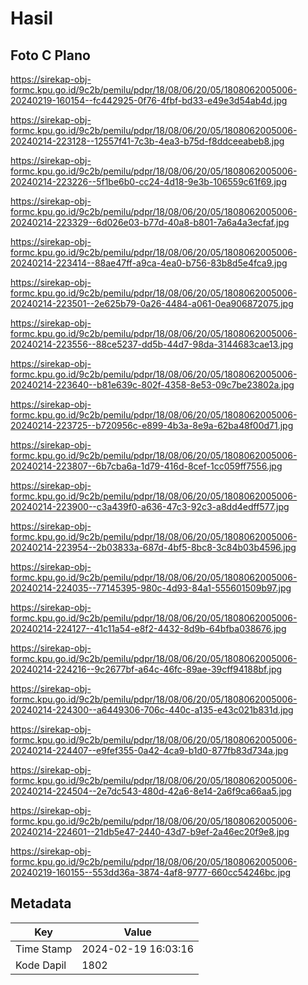 # Hasil

## Foto C Plano

https://sirekap-obj-formc.kpu.go.id/9c2b/pemilu/pdpr/18/08/06/20/05/1808062005006-20240219-160154--fc442925-0f76-4fbf-bd33-e49e3d54ab4d.jpg

https://sirekap-obj-formc.kpu.go.id/9c2b/pemilu/pdpr/18/08/06/20/05/1808062005006-20240214-223128--12557f41-7c3b-4ea3-b75d-f8ddceeabeb8.jpg

https://sirekap-obj-formc.kpu.go.id/9c2b/pemilu/pdpr/18/08/06/20/05/1808062005006-20240214-223226--5f1be6b0-cc24-4d18-9e3b-106559c61f69.jpg

https://sirekap-obj-formc.kpu.go.id/9c2b/pemilu/pdpr/18/08/06/20/05/1808062005006-20240214-223329--6d026e03-b77d-40a8-b801-7a6a4a3ecfaf.jpg

https://sirekap-obj-formc.kpu.go.id/9c2b/pemilu/pdpr/18/08/06/20/05/1808062005006-20240214-223414--88ae47ff-a9ca-4ea0-b756-83b8d5e4fca9.jpg

https://sirekap-obj-formc.kpu.go.id/9c2b/pemilu/pdpr/18/08/06/20/05/1808062005006-20240214-223501--2e625b79-0a26-4484-a061-0ea906872075.jpg

https://sirekap-obj-formc.kpu.go.id/9c2b/pemilu/pdpr/18/08/06/20/05/1808062005006-20240214-223556--88ce5237-dd5b-44d7-98da-3144683cae13.jpg

https://sirekap-obj-formc.kpu.go.id/9c2b/pemilu/pdpr/18/08/06/20/05/1808062005006-20240214-223640--b81e639c-802f-4358-8e53-09c7be23802a.jpg

https://sirekap-obj-formc.kpu.go.id/9c2b/pemilu/pdpr/18/08/06/20/05/1808062005006-20240214-223725--b720956c-e899-4b3a-8e9a-62ba48f00d71.jpg

https://sirekap-obj-formc.kpu.go.id/9c2b/pemilu/pdpr/18/08/06/20/05/1808062005006-20240214-223807--6b7cba6a-1d79-416d-8cef-1cc059ff7556.jpg

https://sirekap-obj-formc.kpu.go.id/9c2b/pemilu/pdpr/18/08/06/20/05/1808062005006-20240214-223900--c3a439f0-a636-47c3-92c3-a8dd4edff577.jpg

https://sirekap-obj-formc.kpu.go.id/9c2b/pemilu/pdpr/18/08/06/20/05/1808062005006-20240214-223954--2b03833a-687d-4bf5-8bc8-3c84b03b4596.jpg

https://sirekap-obj-formc.kpu.go.id/9c2b/pemilu/pdpr/18/08/06/20/05/1808062005006-20240214-224035--77145395-980c-4d93-84a1-555601509b97.jpg

https://sirekap-obj-formc.kpu.go.id/9c2b/pemilu/pdpr/18/08/06/20/05/1808062005006-20240214-224127--41c11a54-e8f2-4432-8d9b-64bfba038676.jpg

https://sirekap-obj-formc.kpu.go.id/9c2b/pemilu/pdpr/18/08/06/20/05/1808062005006-20240214-224216--9c2677bf-a64c-46fc-89ae-39cff94188bf.jpg

https://sirekap-obj-formc.kpu.go.id/9c2b/pemilu/pdpr/18/08/06/20/05/1808062005006-20240214-224300--a6449306-706c-440c-a135-e43c021b831d.jpg

https://sirekap-obj-formc.kpu.go.id/9c2b/pemilu/pdpr/18/08/06/20/05/1808062005006-20240214-224407--e9fef355-0a42-4ca9-b1d0-877fb83d734a.jpg

https://sirekap-obj-formc.kpu.go.id/9c2b/pemilu/pdpr/18/08/06/20/05/1808062005006-20240214-224504--2e7dc543-480d-42a6-8e14-2a6f9ca66aa5.jpg

https://sirekap-obj-formc.kpu.go.id/9c2b/pemilu/pdpr/18/08/06/20/05/1808062005006-20240214-224601--21db5e47-2440-43d7-b9ef-2a46ec20f9e8.jpg

https://sirekap-obj-formc.kpu.go.id/9c2b/pemilu/pdpr/18/08/06/20/05/1808062005006-20240219-160155--553dd36a-3874-4af8-9777-660cc54246bc.jpg


## Metadata

| Key        | Value               |
| ---------- | ------------------- |
| Time Stamp | 2024-02-19 16:03:16 |
| Kode Dapil | 1802                |




